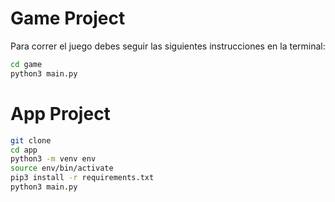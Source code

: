 # Game Project

Para correr el juego debes seguir las siguientes instrucciones en la terminal:

```sh
cd game
python3 main.py
```



# App Project

```sh
git clone
cd app
python3 -m venv env
source env/bin/activate
pip3 install -r requirements.txt
python3 main.py
```
